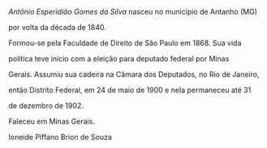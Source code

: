 

*Antônio Esperidião Gomes da Silva* nasceu no município de Antanho (MG)

por volta da década de 1840.



Formou-se pela Faculdade de Direito de São Paulo em 1868. Sua vida

política teve início com a eleição para deputado federal por Minas

Gerais. Assumiu sua cadeira na Câmara dos Deputados, no Rio de Janeiro,

então Distrito Federal, em 24 de maio de 1900 e nela permaneceu até 31

de dezembro de 1902.



Faleceu em Minas Gerais.



Ioneide Piffano Brion de Souza



